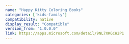 ```yaml
---
name: "Happy Kitty Coloring Books"
categories: ['kids-family']
compatibility: native
display_result: "Compatible"
version_from: "1.0.0.0"
link: https://apps.microsoft.com/detail/9NL7XKGCH2P1
---
```


